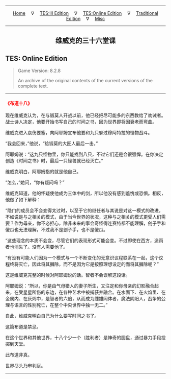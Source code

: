 
---

<!-- Jekyll Page Links -->

<center>
<a href="../../../../index.html">Home</a>
&emsp;&nabla;&emsp;
<a href="../../../index-tes3.html">TES:III Edition</a>
&emsp;&nabla;&emsp;
<a href="../../../index-teso.html">TES:Online Edition</a>
&emsp;&nabla;&emsp;
<a href="../../../index-traditional.html">Traditional Edition</a>
&emsp;&nabla;&emsp;
<a href="../../../index-misc.html">Misc</a>
</center>

<!-- Markdown Body Below: -->

---

<center>
<h2><span style="font-family:Georgia">维威克的三十六堂课</span></h2>
</center>

## TES: Online Edition

> Game Version: 8.2.8
>
> An archive of the original contents of the current versions of the complete text.

---

#### <span style="color:red">《布道十八》</span>

现在维威克认为，在与锻莫人开战以前，他已经把尽可能多的东西教给了劝诫者。战士诗人决定，他要开始书写自己的时间之书，因为世界即将因衰老而弯曲。

维威克进入哀伤要塞，向阿耶姆宣布他要和九只躲过穆阿特拉的怪物战斗。

“我会回来，”他说，“给锻莫的大匠人最后一击。”

阿耶姆说：“这九只怪物里，你只能找到八只，不过它们还是会很强悍。在你决定创造《时间之书》时，最后一只怪兽就已经灭亡。”

维威克明白，阿耶姆指的就是他自己。

“怎么，”她问，“你有疑问吗？”

维威克知道，他的怀疑使他成为三体中的剑，所以他没有感到羞愧或恐惧。相反，他做了如下解释：

“隐门的成员会不会变得太过时，以至于它的继任者与其说是对这一模式的改进，不如说是与之相关的模式，由于当今世界的状况，这种与之相关的模式更受人们需要？作为母亲，你不必担心，除非未来的事会奇怪得连赛特都不能理解，刽子手和傻瓜也无法理解，不过我不是刽子手，也不是傻瓜。

“这些理念的本质不会变，尽管它们的表现形式可能会变。不过即使在西方，造雨者也消失了。没有人需要他了。

“有没有可能人们因为一个模式与一个不断变化的无意识议程联系在一起，这个议程终将灭亡，因此将其摒除，而不是因为它是按照理想设定的而将其摒除呢？”

这是维威克完整的时候对阿耶姆说的话。智者不会误解这段话。

阿耶姆说：“所以，你是由气母猎人的妻子所生，又注定和你母亲的幻影融合起来，在受星星所伤的东边，在各种艺术中被捕获并融合。在水面下、在火焰里、在金属内、在灰烬中，是智者的六倍，从而成为雌雄同体者，魔法阴阳人，战争的公理与语言的性别死亡，在整个中央世界中独一无二。”

自此，维威克明白自己为什么要写时间之书了。

这篇布道是禁忌。

在这个世界和其他世界，十八个少一个（胜利者）是神奇的圆盘，通过暴力手段投掷到天堂。

此布道非真。

世界尽头乃审判庭。

---
